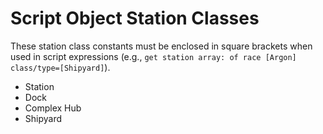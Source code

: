 # Script Object Station Classes

These station class constants must be enclosed in square brackets when used in script expressions (e.g., `get station array: of race [Argon] class/type=[Shipyard]`).

- Station
- Dock
- Complex Hub
- Shipyard
